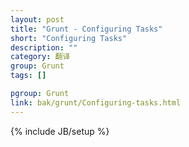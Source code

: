 ```yaml
---
layout: post
title: "Grunt - Configuring Tasks"
short: "Configuring Tasks"
description: ""
category: 翻译
group: Grunt
tags: []

pgroup: Grunt
link: bak/grunt/Configuring-tasks.html
---
```

{% include JB/setup %}
